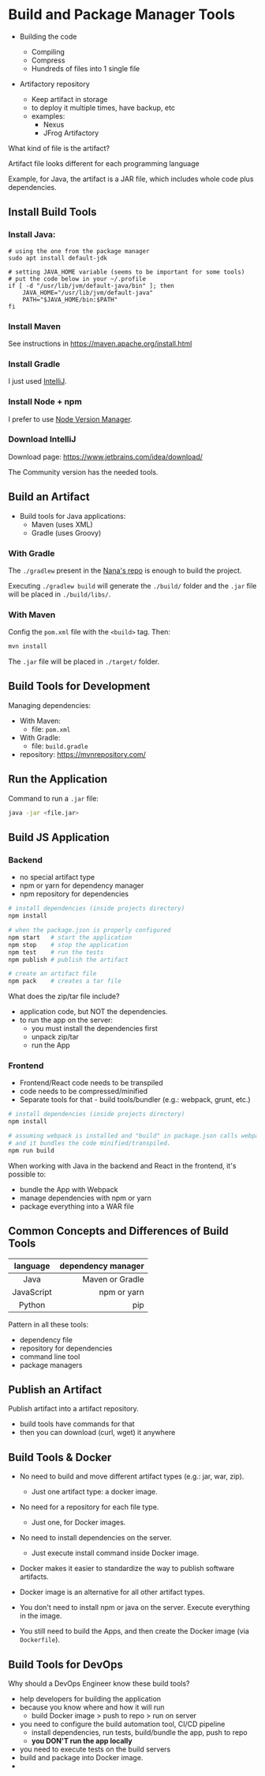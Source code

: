 # Build and Package Manager Tools

- Building the code
    - Compiling
    - Compress
    - Hundreds of files into 1 single file

- Artifactory repository
    - Keep artifact in storage
    - to deploy it multiple times, have backup, etc
    - examples:
        - Nexus
        - JFrog Artifactory

What kind of file is the artifact?

Artifact file looks different for each programming language

Example, for Java, the artifact is a JAR file, which includes whole code plus dependencies.


## Install Build Tools

### Install Java:

```
# using the one from the package manager
sudo apt install default-jdk

# setting JAVA_HOME variable (seems to be important for some tools)
# put the code below in your ~/.profile
if [ -d "/usr/lib/jvm/default-java/bin" ]; then
    JAVA_HOME="/usr/lib/jvm/default-java"
    PATH="$JAVA_HOME/bin:$PATH"
fi

```

### Install Maven

See instructions in <https://maven.apache.org/install.html>


### Install Gradle

I just used [IntelliJ](#download-intellij).

### Install Node + npm

I prefer to use [Node Version Manager](https://github.com/nvm-sh/nvm#installing-and-updating).

### Download IntelliJ

Download page: <https://www.jetbrains.com/idea/download/>

The Community version has the needed tools.


## Build an Artifact

- Build tools for Java applications:
  - Maven (uses XML)
  - Gradle (uses Groovy)

### With Gradle

The `./gradlew` present in the [Nana's repo](https://gitlab.com/devops-bootcamp3/java-gradle-app) is enough to build the project.

Executing `./gradlew build` will generate the `./build/` folder and the `.jar` file will be placed in `./build/libs/`.

### With Maven

Config the `pom.xml` file with the `<build>` tag. Then:

```sh
mvn install
```

The `.jar` file will be placed in `./target/` folder.


## Build Tools for Development

Managing dependencies:

- With Maven:
    - file: `pom.xml`
- With Gradle:
    - file: `build.gradle`
- repository: <https://mvnrepository.com/>


## Run the Application

Command to run a `.jar` file:
```sh
java -jar <file.jar>
```


## Build JS Application

### Backend

- no special artifact type
- npm or yarn for dependency manager
- npm repository for dependencies

```sh
# install dependencies (inside projects directory)
npm install

# when the package.json is properly configured
npm start   # start the application
npm stop    # stop the application
npm test    # run the tests
npm publish # publish the artifact

# create an artifact file
npm pack    # creates a tar file
```

What does the zip/tar file include?

- application code, but NOT the dependencies.
- to run the app on the server:
    - you must install the dependencies first
    - unpack zip/tar
    - run the App


### Frontend

- Frontend/React code needs to be transpiled
- code needs to be compressed/minified
- Separate tools for that - build tools/bundler (e.g.: webpack, grunt, etc.)

```sh
# install dependencies (inside projects directory)
npm install

# assuming webpack is installed and "build" in package.json calls webpack
# and it bundles the code minified/transpiled.
npm run build
```

When working with Java in the backend and React in the frontend, it's possible to:

- bundle the App with Webpack
- manage dependencies with npm or yarn
- package everything into a WAR file


## Common Concepts and Differences of Build Tools

| language | dependency manager |
|:-:|-:|
| Java | Maven or Gradle
| JavaScript | npm or yarn |
| Python | pip |


Pattern in all these tools:

- dependency file
- repository for dependencies
- command line tool
- package managers


## Publish an Artifact

Publish artifact into a artifact repository.

- build tools have commands for that
- then you can download (curl, wget) it anywhere


## Build Tools & Docker

- No need to build and move different artifact types (e.g.: jar, war, zip).
    - Just one artifact type: a docker image.
- No need for a repository for each file type.
    - Just one, for Docker images.
- No need to install dependencies on the server.
    - Just execute install command inside Docker image.

- Docker makes it easier to standardize the way to publish software artifacts.
- Docker image is an alternative for all other artifact types.
- You don't need to install npm or java on the server. Execute everything in the image.

- You still need to build the Apps, and then create the Docker image (via `Dockerfile`).


## Build Tools for DevOps

Why should a DevOps Engineer know these build tools?

- help developers for building the application
- because you know where and how it will run
    - build Docker image > push to repo > run on server
- you need to configure the build automation tool, CI/CD pipeline
    - install dependencies, run tests, build/bundle the app, push to repo
    - **you DON'T run the app locally**
- you need to execute tests on the build servers
- build and package into Docker image.
- 
